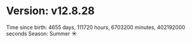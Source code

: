 # Version: v12.8.28
Time since birth: 4655 days, 111720 hours, 6703200 minutes, 402192000 seconds
Season: Summer ☀️
